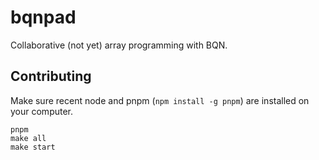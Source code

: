 # bqnpad

Collaborative (not yet) array programming with BQN.

## Contributing

Make sure recent node and pnpm (`npm install -g pnpm`) are installed on your
computer.

```
pnpm
make all
make start
```
